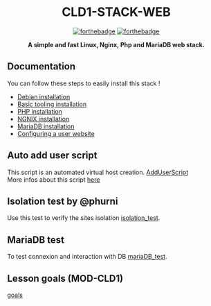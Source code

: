 <div align="center">

# CLD1-STACK-WEB

  [![forthebadge](http://forthebadge.com/images/badges/built-with-love.svg)](http://forthebadge.com)
  [![forthebadge](http://forthebadge.com/images/badges/winter-is-coming.svg)](http://forthebadge.com)

**A simple and fast Linux, Nginx, Php and MariaDB web stack.**

</div>

## Documentation
You can follow these steps to easily install this stack !
- [Debian installation](debian.md)
- [Basic tooling installation](basetools.md)
- [PHP installation](php.md)
- [NGNIX installation](Nginx.md)
- [MariaDB installation](mariaDB.md)
- [Configuring a user website](users.md)

## Auto add user script
This script is an automated virtual host creation. [AddUserScript](addUser.sh)  
More infos about this script [here](users.md)

## Isolation test by **@phurni**
Use this test to verify the sites isolation [isolation_test](isolation_test.php).

## MariaDB test
To test connexion and interaction with DB [mariaDB_test](mariaDB_test.php).

## Lesson goals (MOD-CLD1)
[goals](sharedhosting.md)
